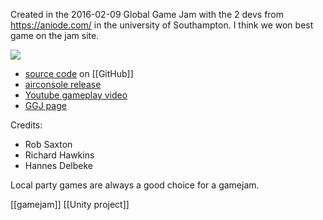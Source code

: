 Created in the 2016-02-09 Global Game Jam with the 2 devs from https://aniode.com/  in the university of Southampton. I think we won best game on the jam site.

![](https://v3.globalgamejam.org/sites/default/files/styles/game_sidebar__wide/public/game/featured_image/screen_shot_2016-01-31_at_14.21.36.png?itok=kbILoBtp&timestamp=1454250353)

- [source code](https://github.com/hannesdelbeke/tiles-of-doom) on [[GitHub]]
- [airconsole release](https://www.airconsole.com/games/game-tiles-of-doom)
- [Youtube gameplay video](https://www.youtube.com/watch?v=iQCv1JDoUa8)
- [GGJ page](https://v3.globalgamejam.org/2016/games/tiles-doom)

Credits: 
- Rob Saxton
- Richard Hawkins
- Hannes Delbeke

Local party games are always a good choice for a gamejam.

[[gamejam]]
[[Unity project]]